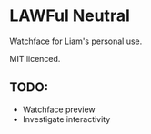 # LAWFul Neutral
Watchface for Liam's personal use.

MIT licenced.

## TODO:

* Watchface preview
* Investigate interactivity